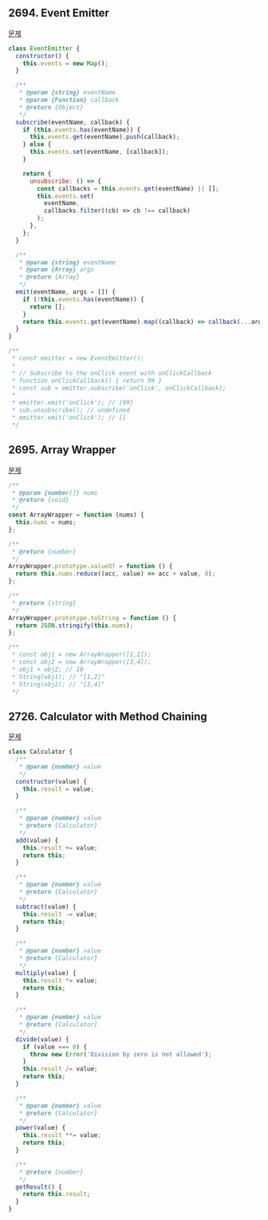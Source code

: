## 2694. Event Emitter

[문제](https://leetcode.com/problems/event-emitter/description/?envType=study-plan-v2&envId=30-days-of-javascript)

```javascript
class EventEmitter {
  constructor() {
    this.events = new Map();
  }

  /**
   * @param {string} eventName
   * @param {Function} callback
   * @return {Object}
   */
  subscribe(eventName, callback) {
    if (this.events.has(eventName)) {
      this.events.get(eventName).push(callback);
    } else {
      this.events.set(eventName, [callback]);
    }

    return {
      unsubscribe: () => {
        const callbacks = this.events.get(eventName) || [];
        this.events.set(
          eventName,
          callbacks.filter((cb) => cb !== callback)
        );
      },
    };
  }

  /**
   * @param {string} eventName
   * @param {Array} args
   * @return {Array}
   */
  emit(eventName, args = []) {
    if (!this.events.has(eventName)) {
      return [];
    }
    return this.events.get(eventName).map((callback) => callback(...args));
  }
}

/**
 * const emitter = new EventEmitter();
 *
 * // Subscribe to the onClick event with onClickCallback
 * function onClickCallback() { return 99 }
 * const sub = emitter.subscribe('onClick', onClickCallback);
 *
 * emitter.emit('onClick'); // [99]
 * sub.unsubscribe(); // undefined
 * emitter.emit('onClick'); // []
 */
```

## 2695. Array Wrapper

[문제](https://leetcode.com/problems/array-wrapper/?envType=study-plan-v2&envId=30-days-of-javascript)

```javascript
/**
 * @param {number[]} nums
 * @return {void}
 */
const ArrayWrapper = function (nums) {
  this.nums = nums;
};

/**
 * @return {number}
 */
ArrayWrapper.prototype.valueOf = function () {
  return this.nums.reduce((acc, value) => acc + value, 0);
};

/**
 * @return {string}
 */
ArrayWrapper.prototype.toString = function () {
  return JSON.stringify(this.nums);
};

/**
 * const obj1 = new ArrayWrapper([1,2]);
 * const obj2 = new ArrayWrapper([3,4]);
 * obj1 + obj2; // 10
 * String(obj1); // "[1,2]"
 * String(obj2); // "[3,4]"
 */
```

## 2726. Calculator with Method Chaining

[문제](https://leetcode.com/problems/calculator-with-method-chaining/description/?envType=study-plan-v2&envId=30-days-of-javascript)

```javascript
class Calculator {
  /**
   * @param {number} value
   */
  constructor(value) {
    this.result = value;
  }

  /**
   * @param {number} value
   * @return {Calculator}
   */
  add(value) {
    this.result += value;
    return this;
  }

  /**
   * @param {number} value
   * @return {Calculator}
   */
  subtract(value) {
    this.result -= value;
    return this;
  }

  /**
   * @param {number} value
   * @return {Calculator}
   */
  multiply(value) {
    this.result *= value;
    return this;
  }

  /**
   * @param {number} value
   * @return {Calculator}
   */
  divide(value) {
    if (value === 0) {
      throw new Error('Division by zero is not allowed');
    }
    this.result /= value;
    return this;
  }

  /**
   * @param {number} value
   * @return {Calculator}
   */
  power(value) {
    this.result **= value;
    return this;
  }

  /**
   * @return {number}
   */
  getResult() {
    return this.result;
  }
}
```
